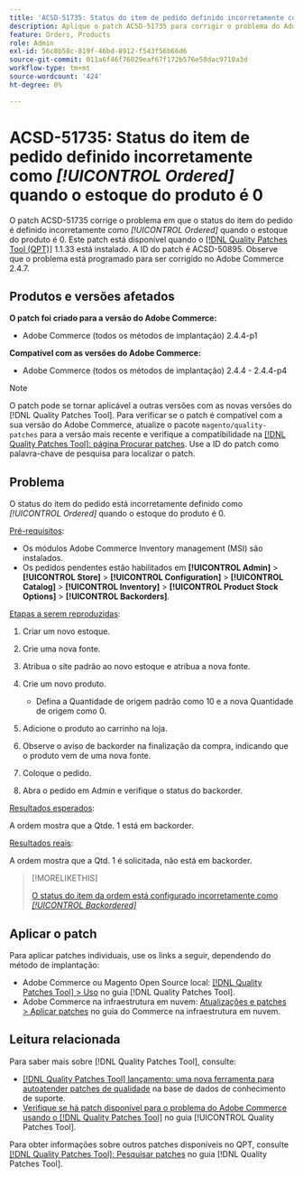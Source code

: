```yaml
---
title: 'ACSD-51735: Status do item de pedido definido incorretamente como *[!UICONTROL Ordered]* quando o estoque de produtos é 0'
description: Aplique o patch ACSD-51735 para corrigir o problema do Adobe Commerce em que o status do item do pedido é definido incorretamente como *[!UICONTROL Ordered]* quando o estoque do produto é 0.
feature: Orders, Products
role: Admin
exl-id: 56c8b58c-819f-46bd-8912-f543f56b66d6
source-git-commit: 011a6f46f76029eaf67f172b576e58dac9710a3d
workflow-type: tm+mt
source-wordcount: '424'
ht-degree: 0%

---
```


# ACSD-51735: Status do item de pedido definido incorretamente como *[!UICONTROL Ordered]* quando o estoque do produto é 0

O patch ACSD-51735 corrige o problema em que o status do item do pedido é definido incorretamente como *[!UICONTROL Ordered]* quando o estoque do produto é 0. Este patch está disponível quando o [[!DNL Quality Patches Tool (QPT)]](https://experienceleague.adobe.com/en/docs/commerce-operations/tools/quality-patches-tool/quality-patches-tool-to-self-serve-quality-patches) 1.1.33 está instalado. A ID do patch é ACSD-50895. Observe que o problema está programado para ser corrigido no Adobe Commerce 2.4.7.

## Produtos e versões afetados

**O patch foi criado para a versão do Adobe Commerce:**

* Adobe Commerce (todos os métodos de implantação) 2.4.4-p1

**Compatível com as versões do Adobe Commerce:**

* Adobe Commerce (todos os métodos de implantação) 2.4.4 - 2.4.4-p4

>[!NOTE]
>
>O patch pode se tornar aplicável a outras versões com as novas versões do [!DNL Quality Patches Tool]. Para verificar se o patch é compatível com a sua versão do Adobe Commerce, atualize o pacote `magento/quality-patches` para a versão mais recente e verifique a compatibilidade na [[!DNL Quality Patches Tool]: página Procurar patches](https://experienceleague.adobe.com/tools/commerce-quality-patches/index.html). Use a ID do patch como palavra-chave de pesquisa para localizar o patch.

## Problema

O status do item do pedido está incorretamente definido como *[!UICONTROL Ordered]* quando o estoque do produto é 0.

<u>Pré-requisitos</u>:

* Os módulos Adobe Commerce Inventory management (MSI) são instalados.
* Os pedidos pendentes estão habilitados em **[!UICONTROL Admin]** > **[!UICONTROL Store]** > **[!UICONTROL Configuration]** > **[!UICONTROL Catalog]** > **[!UICONTROL Inventory]** > **[!UICONTROL Product Stock Options]** > **[!UICONTROL Backorders]**.

<u>Etapas a serem reproduzidas</u>:

1. Criar um novo estoque.
1. Crie uma nova fonte.
1. Atribua o site padrão ao novo estoque e atribua a nova fonte.
1. Crie um novo produto.

   * Defina a Quantidade de origem padrão como 10 e a nova Quantidade de origem como 0.

1. Adicione o produto ao carrinho na loja.
1. Observe o aviso de backorder na finalização da compra, indicando que o produto vem de uma nova fonte.
1. Coloque o pedido.
1. Abra o pedido em Admin e verifique o status do backorder.

<u>Resultados esperados</u>:

A ordem mostra que a Qtde. 1 está em backorder.

<u>Resultados reais</u>:

A ordem mostra que a Qtd. 1 é solicitada, não está em backorder.

>[!MORELIKETHIS]
>
>[O status do item da ordem está configurado incorretamente como *[!UICONTROL Backordered]*](/help/tools/quality-patches-tool/patches-available-in-qpt/v1-1-33/acsd-51408-order-item-status-is-set-to-backordered.md)

## Aplicar o patch

Para aplicar patches individuais, use os links a seguir, dependendo do método de implantação:

* Adobe Commerce ou Magento Open Source local: [[!DNL Quality Patches Tool] > Uso](/help/tools/quality-patches-tool/usage.md) no guia [!DNL Quality Patches Tool].
* Adobe Commerce na infraestrutura em nuvem: [Atualizações e patches > Aplicar patches](https://experienceleague.adobe.com/docs/commerce-cloud-service/user-guide/develop/upgrade/apply-patches.html) no guia do Commerce na infraestrutura em nuvem.

## Leitura relacionada

Para saber mais sobre [!DNL Quality Patches Tool], consulte:

* [[!DNL Quality Patches Tool] lançamento: uma nova ferramenta para autoatender patches de qualidade](https://experienceleague.adobe.com/en/docs/commerce-operations/tools/quality-patches-tool/quality-patches-tool-to-self-serve-quality-patches) na base de dados de conhecimento de suporte.
* [Verifique se há patch disponível para o problema do Adobe Commerce usando o  [!DNL Quality Patches Tool]](/help/tools/quality-patches-tool/patches-available-in-qpt/check-patch-for-magento-issue-with-magento-quality-patches.md) no guia [!UICONTROL Quality Patches Tool].


Para obter informações sobre outros patches disponíveis no QPT, consulte [[!DNL Quality Patches Tool]: Pesquisar patches](https://experienceleague.adobe.com/tools/commerce-quality-patches/index.html) no guia [!DNL Quality Patches Tool].
